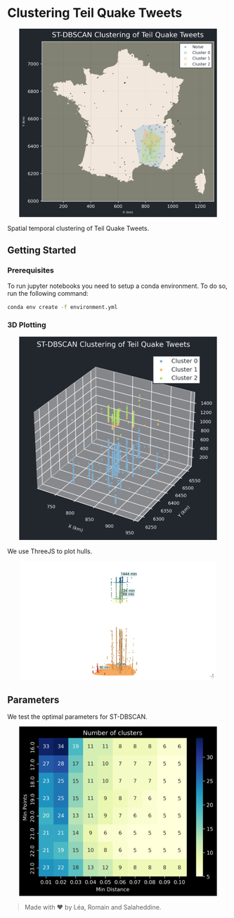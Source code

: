 # Clustering Teil Quake Tweets

<p align='center'>
    <img src="./notebooks/images/dbscan.png" alt="2D Plot" width="450"/>
</p>

Spatial temporal clustering of Teil Quake Tweets.

## Getting Started

### Prerequisites

To run jupyter notebooks you need to setup a conda environment. To do so, run the following command:

```bash
conda env create -f environment.yml
```

### 3D Plotting

<p align='center'>
    <img src="./notebooks/images/dbscan_3d.png" alt="3D Plot" width="450"/>
</p>

We use ThreeJS to plot hulls.

<p align='center'>
    <img src="./notebooks/images/threejs_hulls_3d.png" alt="3D Plot" width="450"/>
</p>

## Parameters

We test the optimal parameters for ST-DBSCAN.

<p align='center'>
    <img src="./notebooks/images/param.png" alt="3D Plot" width="450"/>
</p>

> Made with ♥ by Léa, Romain and Salaheddine. 